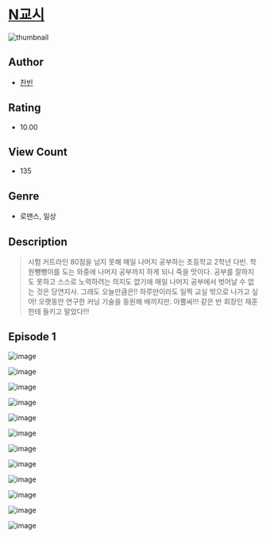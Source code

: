 # [N교시](https://comic.naver.com/challenge/list?titleId=810509)
![thumbnail](https://image-comic.pstatic.net/user_contents_data/challenge_comic/2023/05/24/364747/upload_3546647818501710902_480x623.jpeg)

## Author
- [찬빈](https://comic.naver.com/artistTitle?id=364747)

## Rating
- 10.00

## View Count
- 135

## Genre
- 로맨스, 일상

## Description
> 시험 커트라인 80점을 넘지 못해 매일 나머지 공부하는 초등학교 2학년 다빈. 학원뺑뺑이를 도는 와중에 나머지 공부까지 하게 되니 죽을 맛이다. 공부를 잘하지도 못하고 스스로 노력하려는 의지도 없기에 매일 나머지 공부에서 벗어날 수 없는 것은 당연지사. 그래도 오늘만큼은!! 하루만이라도 일찍 교실 밖으로 나가고 싶어! 오랫동안 연구한 커닝 기술을 동원해 배끼지만. 아뿔싸!!! 같은 반 회장인 재훈한테 들키고 말았다!!!


## Episode 1
![image](https://image-comic.pstatic.net/user_contents_data/challenge_comic/2023/05/23/364747/upload_7076343820311802933.jpeg)

![image](https://image-comic.pstatic.net/user_contents_data/challenge_comic/2023/05/23/364747/upload_7017843388556141360.jpeg)

![image](https://image-comic.pstatic.net/user_contents_data/challenge_comic/2023/05/23/364747/upload_4135202987401294433.jpeg)

![image](https://image-comic.pstatic.net/user_contents_data/challenge_comic/2023/05/23/364747/upload_3690810271920698982.jpeg)

![image](https://image-comic.pstatic.net/user_contents_data/challenge_comic/2023/05/23/364747/upload_3487246505212064565.jpeg)

![image](https://image-comic.pstatic.net/user_contents_data/challenge_comic/2023/05/23/364747/upload_3630803114869666916.jpeg)

![image](https://image-comic.pstatic.net/user_contents_data/challenge_comic/2023/05/23/364747/upload_3702634226675967284.jpeg)

![image](https://image-comic.pstatic.net/user_contents_data/challenge_comic/2023/05/23/364747/upload_3977865051048851765.jpeg)

![image](https://image-comic.pstatic.net/user_contents_data/challenge_comic/2023/05/23/364747/upload_3473743583296829749.jpeg)

![image](https://image-comic.pstatic.net/user_contents_data/challenge_comic/2023/05/23/364747/upload_7365746288709886817.jpeg)

![image](https://image-comic.pstatic.net/user_contents_data/challenge_comic/2023/05/23/364747/upload_3976738068826763618.jpeg)

![image](https://image-comic.pstatic.net/user_contents_data/challenge_comic/2023/05/23/364747/upload_4050254731910787376.jpeg)
